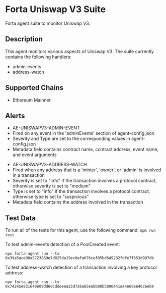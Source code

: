 # Forta Uniswap V3 Suite

Forta agent suite to monitor Uniswap V3.

## Description

This agent monitors various aspects of Uniswap V3.  The suite currently contains
the following handlers:

 - admin-events
 - address-watch

## Supported Chains

- Ethereum Mainnet

## Alerts

<!-- -->
- AE-UNISWAPV3-ADMIN-EVENT
 - Fired on any event in the 'adminEvents' section of agent-config.json
 - Severity and Type are set to the corresponding values in agent-config.json
 - Metadata field contains contract name, contract address, event name, and event arguments


<!-- -->
- AE-UNISWAPV3-ADDRESS-WATCH
 - Fired when any address that is a 'minter', 'owner', or 'admin' is involved in a transaction
 - Severity is set to "info" if the transaction involves a protocol contract, otherwise severity is set to "medium"
 - Type is set to "info" if the transaction involves a protocol contract, otherwise type is set to "suspicious"
 - Metadata field contains the address involved in the transaction

## Test Data

To run all of the tests for this agent, use the following command: `npm run test`

To test admin-events detection of a PoolCreated event:

`npx forta-agent run --tx 0x39a5ace80a5723869e7d825da19ec8afa676cef05bd649282fdfe7f653d997db`

To test address-watch detection of a transaction involving a key protocol address:

`npx forta-agent run --tx 0x74245e831640e09dd60cddeeea25d726a65eabb80b5896441ae4e68e646c6eb9`

